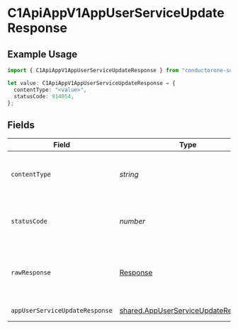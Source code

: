 # C1ApiAppV1AppUserServiceUpdateResponse

## Example Usage

```typescript
import { C1ApiAppV1AppUserServiceUpdateResponse } from "conductorone-sdk-typescript/sdk/models/operations";

let value: C1ApiAppV1AppUserServiceUpdateResponse = {
  contentType: "<value>",
  statusCode: 914054,
};
```

## Fields

| Field                                                                                             | Type                                                                                              | Required                                                                                          | Description                                                                                       |
| ------------------------------------------------------------------------------------------------- | ------------------------------------------------------------------------------------------------- | ------------------------------------------------------------------------------------------------- | ------------------------------------------------------------------------------------------------- |
| `contentType`                                                                                     | *string*                                                                                          | :heavy_check_mark:                                                                                | HTTP response content type for this operation                                                     |
| `statusCode`                                                                                      | *number*                                                                                          | :heavy_check_mark:                                                                                | HTTP response status code for this operation                                                      |
| `rawResponse`                                                                                     | [Response](https://developer.mozilla.org/en-US/docs/Web/API/Response)                             | :heavy_check_mark:                                                                                | Raw HTTP response; suitable for custom response parsing                                           |
| `appUserServiceUpdateResponse`                                                                    | [shared.AppUserServiceUpdateResponse](../../../sdk/models/shared/appuserserviceupdateresponse.md) | :heavy_minus_sign:                                                                                | Successful response                                                                               |